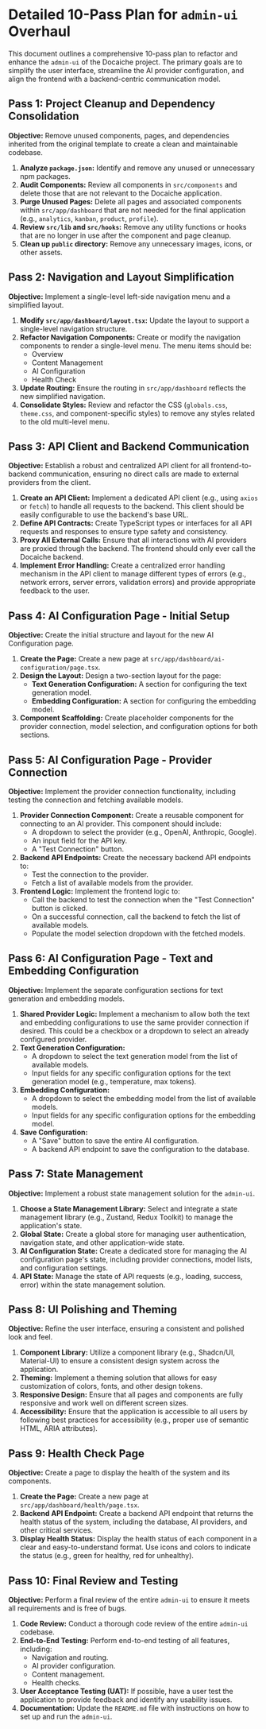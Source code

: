 # Detailed 10-Pass Plan for `admin-ui` Overhaul

This document outlines a comprehensive 10-pass plan to refactor and enhance the `admin-ui` of the Docaiche project. The primary goals are to simplify the user interface, streamline the AI provider configuration, and align the frontend with a backend-centric communication model.

## Pass 1: Project Cleanup and Dependency Consolidation

**Objective:** Remove unused components, pages, and dependencies inherited from the original template to create a clean and maintainable codebase.

1.  **Analyze `package.json`:** Identify and remove any unused or unnecessary npm packages.
2.  **Audit Components:** Review all components in `src/components` and delete those that are not relevant to the Docaiche application.
3.  **Purge Unused Pages:** Delete all pages and associated components within `src/app/dashboard` that are not needed for the final application (e.g., `analytics`, `kanban`, `product`, `profile`).
4.  **Review `src/lib` and `src/hooks`:** Remove any utility functions or hooks that are no longer in use after the component and page cleanup.
5.  **Clean up `public` directory:** Remove any unnecessary images, icons, or other assets.

## Pass 2: Navigation and Layout Simplification

**Objective:** Implement a single-level left-side navigation menu and a simplified layout.

1.  **Modify `src/app/dashboard/layout.tsx`:** Update the layout to support a single-level navigation structure.
2.  **Refactor Navigation Components:** Create or modify the navigation components to render a single-level menu. The menu items should be:
    *   Overview
    *   Content Management
    *   AI Configuration
    *   Health Check
3.  **Update Routing:** Ensure the routing in `src/app/dashboard` reflects the new simplified navigation.
4.  **Consolidate Styles:** Review and refactor the CSS (`globals.css`, `theme.css`, and component-specific styles) to remove any styles related to the old multi-level menu.

## Pass 3: API Client and Backend Communication

**Objective:** Establish a robust and centralized API client for all frontend-to-backend communication, ensuring no direct calls are made to external providers from the client.

1.  **Create an API Client:** Implement a dedicated API client (e.g., using `axios` or `fetch`) to handle all requests to the backend. This client should be easily configurable to use the backend's base URL.
2.  **Define API Contracts:** Create TypeScript types or interfaces for all API requests and responses to ensure type safety and consistency.
3.  **Proxy All External Calls:** Ensure that all interactions with AI providers are proxied through the backend. The frontend should only ever call the Docaiche backend.
4.  **Implement Error Handling:** Create a centralized error handling mechanism in the API client to manage different types of errors (e.g., network errors, server errors, validation errors) and provide appropriate feedback to the user.

## Pass 4: AI Configuration Page - Initial Setup

**Objective:** Create the initial structure and layout for the new AI Configuration page.

1.  **Create the Page:** Create a new page at `src/app/dashboard/ai-configuration/page.tsx`.
2.  **Design the Layout:** Design a two-section layout for the page:
    *   **Text Generation Configuration:** A section for configuring the text generation model.
    *   **Embedding Configuration:** A section for configuring the embedding model.
3.  **Component Scaffolding:** Create placeholder components for the provider connection, model selection, and configuration options for both sections.

## Pass 5: AI Configuration Page - Provider Connection

**Objective:** Implement the provider connection functionality, including testing the connection and fetching available models.

1.  **Provider Connection Component:** Create a reusable component for connecting to an AI provider. This component should include:
    *   A dropdown to select the provider (e.g., OpenAI, Anthropic, Google).
    *   An input field for the API key.
    *   A "Test Connection" button.
2.  **Backend API Endpoints:** Create the necessary backend API endpoints to:
    *   Test the connection to the provider.
    *   Fetch a list of available models from the provider.
3.  **Frontend Logic:** Implement the frontend logic to:
    *   Call the backend to test the connection when the "Test Connection" button is clicked.
    *   On a successful connection, call the backend to fetch the list of available models.
    *   Populate the model selection dropdown with the fetched models.

## Pass 6: AI Configuration Page - Text and Embedding Configuration

**Objective:** Implement the separate configuration sections for text generation and embedding models.

1.  **Shared Provider Logic:** Implement a mechanism to allow both the text and embedding configurations to use the same provider connection if desired. This could be a checkbox or a dropdown to select an already configured provider.
2.  **Text Generation Configuration:**
    *   A dropdown to select the text generation model from the list of available models.
    *   Input fields for any specific configuration options for the text generation model (e.g., temperature, max tokens).
3.  **Embedding Configuration:**
    *   A dropdown to select the embedding model from the list of available models.
    *   Input fields for any specific configuration options for the embedding model.
4.  **Save Configuration:**
    *   A "Save" button to save the entire AI configuration.
    *   A backend API endpoint to save the configuration to the database.

## Pass 7: State Management

**Objective:** Implement a robust state management solution for the `admin-ui`.

1.  **Choose a State Management Library:** Select and integrate a state management library (e.g., Zustand, Redux Toolkit) to manage the application's state.
2.  **Global State:** Create a global store for managing user authentication, navigation state, and other application-wide state.
3.  **AI Configuration State:** Create a dedicated store for managing the AI configuration page's state, including provider connections, model lists, and configuration settings.
4.  **API State:** Manage the state of API requests (e.g., loading, success, error) within the state management solution.

## Pass 8: UI Polishing and Theming

**Objective:** Refine the user interface, ensuring a consistent and polished look and feel.

1.  **Component Library:** Utilize a component library (e.g., Shadcn/UI, Material-UI) to ensure a consistent design system across the application.
2.  **Theming:** Implement a theming solution that allows for easy customization of colors, fonts, and other design tokens.
3.  **Responsive Design:** Ensure that all pages and components are fully responsive and work well on different screen sizes.
4.  **Accessibility:** Ensure that the application is accessible to all users by following best practices for accessibility (e.g., proper use of semantic HTML, ARIA attributes).

## Pass 9: Health Check Page

**Objective:** Create a page to display the health of the system and its components.

1.  **Create the Page:** Create a new page at `src/app/dashboard/health/page.tsx`.
2.  **Backend API Endpoint:** Create a backend API endpoint that returns the health status of the system, including the database, AI providers, and other critical services.
3.  **Display Health Status:** Display the health status of each component in a clear and easy-to-understand format. Use icons and colors to indicate the status (e.g., green for healthy, red for unhealthy).

## Pass 10: Final Review and Testing

**Objective:** Perform a final review of the entire `admin-ui` to ensure it meets all requirements and is free of bugs.

1.  **Code Review:** Conduct a thorough code review of the entire `admin-ui` codebase.
2.  **End-to-End Testing:** Perform end-to-end testing of all features, including:
    *   Navigation and routing.
    *   AI provider configuration.
    *   Content management.
    *   Health checks.
3.  **User Acceptance Testing (UAT):** If possible, have a user test the application to provide feedback and identify any usability issues.
4.  **Documentation:** Update the `README.md` file with instructions on how to set up and run the `admin-ui`.
